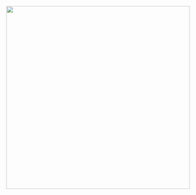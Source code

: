 <div align="center">
  <img height="500" src="https://media4.giphy.com/media/v1.Y2lkPTc5MGI3NjExdmpydGZ2M2c2MjE0M254czJ4dnl1cXU0ZGZrOWd4ZTc1NmMyMzR1ayZlcD12MV9pbnRlcm5hbF9naWZfYnlfaWQmY3Q9cw/NkIAtUg5VSkUzyGFsK/giphy.gif"  />
</div>

###
